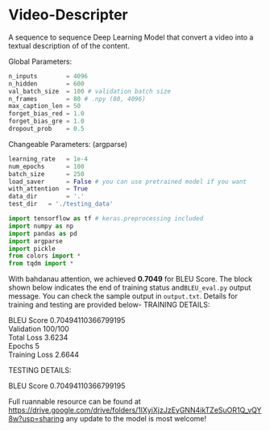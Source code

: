 # Video-Descripter
A sequence to sequence Deep Learning Model that convert a video into a textual description of  of the content. 

Global Parameters: 
```python 
n_inputs        = 4096
n_hidden        = 600
val_batch_size  = 100 # validation batch size
n_frames        = 80 # .npy (80, 4096) 
max_caption_len = 50
forget_bias_red = 1.0
forget_bias_gre = 1.0
dropout_prob    = 0.5
```
Changeable Parameters: (argparse)
```python
learning_rate   = 1e-4
num_epochs      = 100
batch_size      = 250
load_saver      = False # you can use pretrained model if you want
with_attention  = True
data_dir        = '.'
test_dir   = './testing_data'
```
```python 
import tensorflow as tf # keras.preprocessing included
import numpy as np
import pandas as pd
import argparse
import pickle
from colors import *
from tqdm import *
```
With bahdanau attention, we achieved **0.7049** for BLEU Score. The block shown below indicates the end of training status and`BLEU_eval.py` output message. You can check the sample output in `output.txt`.
Details for training and testing are provided below-
TRAINING DETAILS:

BLEU Score 0.70494110366799195  
Validation 100/100  
Total Loss 3.6234  
Epochs 5  
Training Loss 2.6644  

TESTING DETAILS:  

BLEU Score 0.70494110366799195

Full ruannable resource can be found at https://drive.google.com/drive/folders/1lXyiXjzJzEyGNN4ikTZeSuOR1Q_vQY8w?usp=sharing any update to the model  is most welcome!
